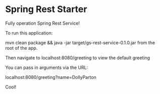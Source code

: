 Spring Rest Starter
===========

Fully operation Spring Rest Service!

To run this application:

mvn clean package && java -jar target/gs-rest-service-0.1.0.jar from the root of the app. 

Then navigate to localhost:8080/greeting to view the default greeting

You can pass in arguments via the URL:

localhost:8080/greeting?name=DollyParton

Cool!
